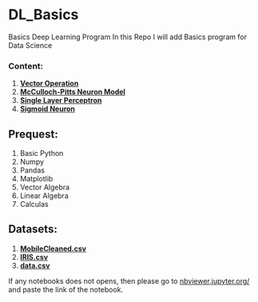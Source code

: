 # DL_Basics
Basics Deep Learning Program 
In this Repo I will add Basics program for Data Science

### Content:
  1. [**Vector Operation**](https://github.com/somnath119/DL_Basics/blob/master/VectorOperation.ipynb)
  2. [**McCulloch-Pitts Neuron Model**](https://github.com/somnath119/DL_Basics/blob/master/MP_Neuron.ipynb)
  3. [**Single Layer Perceptron**](https://github.com/somnath119/DL_Basics/blob/master/Perceptron.ipynb)
  4. [**Sigmoid Neuron**](https://github.com/somnath119/DL_Basics/blob/master/Sigmoid_neuron.ipynb)



## Prequest:
  1. Basic Python
  2. Numpy
  3. Pandas
  4. Matplotlib
  5. Vector Algebra
  6. Linear Algebra
  7. Calculas
 ## Datasets:
  1. [**MobileCleaned.csv**](https://github.com/somnath119/DL_Basics/blob/master/Datasets/mobile_cleaned.csv)
  2. [**IRIS.csv**](https://github.com/somnath119/DL_Basics/blob/master/Datasets/IRIS.csv)
  3. [**data.csv**](https://github.com/somnath119/DL_Basics/blob/master/Datasets/data.csv)
  
  
  
  
  If any notebooks does not opens, then please go to [nbviewer.jupyter.org/](nbviewer.jupyter.org/) and paste the link of the notebook.
  
